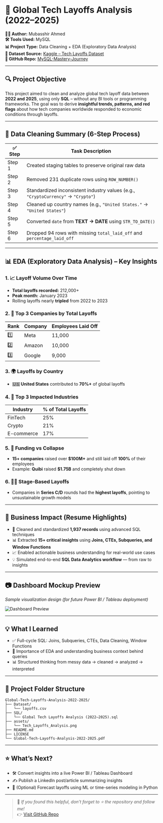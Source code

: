 # 📝 Global Tech Layoffs Analysis (2022–2025)

**👨‍💻 Author:** Mubasshir Ahmed  
**🛠 Tools Used:** MySQL  
**📊 Project Type:** Data Cleaning + EDA (Exploratory Data Analysis)  
**📂 Dataset Source:** [Kaggle – Tech Layoffs Dataset](https://www.kaggle.com/datasets/swaptr/layoffs-2022)  
**🔗 GitHub Repo:** [MySQL-Mastery-Journey](https://github.com/mubasshirahmed-3712/MySQL-Mastery-Journey)

---

## 🔍 Project Objective

This project aimed to clean and analyze global tech layoff data between **2022 and 2025**, using only **SQL** – without any BI tools or programming frameworks. The goal was to derive **insightful trends, patterns, and red flags** about how tech companies worldwide responded to economic conditions through layoffs.

---

## 🧹 Data Cleaning Summary (6-Step Process)

| ✅ Step | Task Description |
|--------|------------------|
| Step 1 | Created staging tables to preserve original raw data |
| Step 2 | Removed 231 duplicate rows using `ROW_NUMBER()` |
| Step 3 | Standardized inconsistent industry values (e.g., `"CryptoCurrency"` → `"Crypto"`) |
| Step 4 | Cleaned up country names (e.g., `"United States."` → `"United States"`) |
| Step 5 | Converted `date` from **TEXT → DATE** using `STR_TO_DATE()` |
| Step 6 | Dropped 94 rows with missing `total_laid_off` and `percentage_laid_off` |

---

## 📊 EDA (Exploratory Data Analysis) – Key Insights

### 1. 📈 Layoff Volume Over Time  
- **Total layoffs recorded:** 212,000+  
- **Peak month:** January 2023  
- Rolling layoffs nearly **tripled** from 2022 to 2023

### 2. 🏢 Top 3 Companies by Total Layoffs  

| Rank | Company  | Employees Laid Off |
|------|----------|---------------------|
| 1️⃣  | Meta     | 11,000               |
| 2️⃣  | Amazon   | 10,000               |
| 3️⃣  | Google   | 9,000                |

### 3. 🌍 Layoffs by Country  
- **🇺🇸 United States** contributed to **70%+** of global layoffs

### 4. 💼 Top 3 Impacted Industries  

| Industry    | % of Total Layoffs |
|-------------|--------------------|
| FinTech     | 25%                |
| Crypto      | 21%                |
| E-commerce  | 17%                |

### 5. 🚨 Funding vs Collapse  
- **15+ companies** raised over **$100M+** and still laid off **100%** of their employees  
- Example: **Quibi** raised **$1.75B** and completely shut down

### 6. 👩‍🚀 Stage-Based Layoffs  
- Companies in **Series C/D** rounds had the **highest layoffs**, pointing to unsustainable growth models

---

## 📌 Business Impact (Resume Highlights)

- 🧼 Cleaned and standardized **1,937 records** using advanced SQL techniques  
- 📊 Extracted **15+ critical insights** using **Joins, CTEs, Subqueries, and Window Functions**  
- 📈 Enabled actionable business understanding for real-world use cases  
- 💡 Simulated end-to-end **SQL Data Analytics workflow** — from raw to insights

---

## 📷 Dashboard Mockup Preview

*Sample visualization design (for future Power BI / Tableau deployment)*

![Dashboard Preview](https://raw.githubusercontent.com/mubasshirahmed-3712/MySQL-Mastery-Journey/main/assets/Tech_Layoffs_Analysis.png)

---

## 💡 What I Learned

- ✅ Full-cycle SQL: Joins, Subqueries, CTEs, Data Cleaning, Window Functions  
- 🎯 Importance of EDA and understanding business context behind queries  
- 📊 Structured thinking from messy data → cleaned → analyzed → interpreted

---

## 📁 Project Folder Structure

```
Global-Tech-Layoffs-Analysis-2022-2025/
├── Dataset/
│   └── layoffs.csv
├── SQL/
│   └── Global Tech Layoffs Analysis (2022–2025).sql
├── assets/
│   └── Tech_Layoffs_Analysis.png
├── README.md
├── LICENSE
└── Global-Tech-Layoffs-Analysis-2022-2025.pdf
```

---

## ⭐ What’s Next?

- 🛠 Convert insights into a live Power BI / Tableau Dashboard  
- ✍️ Publish a LinkedIn post/article summarizing insights  
- 🧠 (Optional) Forecast layoffs using ML or time-series modeling in Python

---

> 💬 _If you found this helpful, don’t forget to ⭐ the repository and follow me!_  
👉 [Visit GitHub Repo](https://github.com/mubasshirahmed-3712/MySQL-Mastery-Journey)